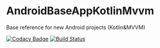 # AndroidBaseAppKotlinMvvm
Base reference for new Android projects (Kotlin&MVVM)

[![Codacy Badge](https://api.codacy.com/project/badge/Grade/171640011f3749d19a8de24877237522)](https://app.codacy.com/app/tecruz/AndroidBaseAppKotlinMvvm?utm_source=github.com&utm_medium=referral&utm_content=tecruz/AndroidBaseAppKotlinMvvm&utm_campaign=badger)
[![Build Status](https://travis-ci.org/tecruz/AndroidBaseAppKotlinMvvm.svg?branch=master)](https://travis-ci.org/tecruz/AndroidBaseAppKotlinMvvm)
